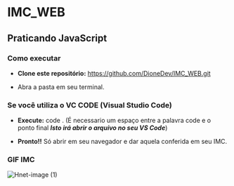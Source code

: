 # IMC_WEB

## Praticando JavaScript

### Como executar

- **Clone este repositório:** https://github.com/DioneDev/IMC_WEB.git 

- Abra a pasta em seu terminal.

### Se você utiliza o VC CODE (Visual Studio Code)

- **Execute:** code .  (É necessario um espaço entre a palavra code e o ponto final **_Isto irá abrir o arquivo no seu VS Code_**)

- **Pronto!!** Só abrir em seu navegador e dar aquela conferida em seu IMC. 

### GIF IMC

![Hnet-image (1)](https://user-images.githubusercontent.com/73083955/99836924-9061d300-2b45-11eb-923f-ad2b30c19816.gif)
